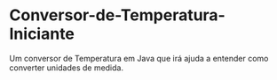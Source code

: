 # Conversor-de-Temperatura-Iniciante
Um conversor de Temperatura em Java que irá ajuda a entender como converter unidades de medida.
